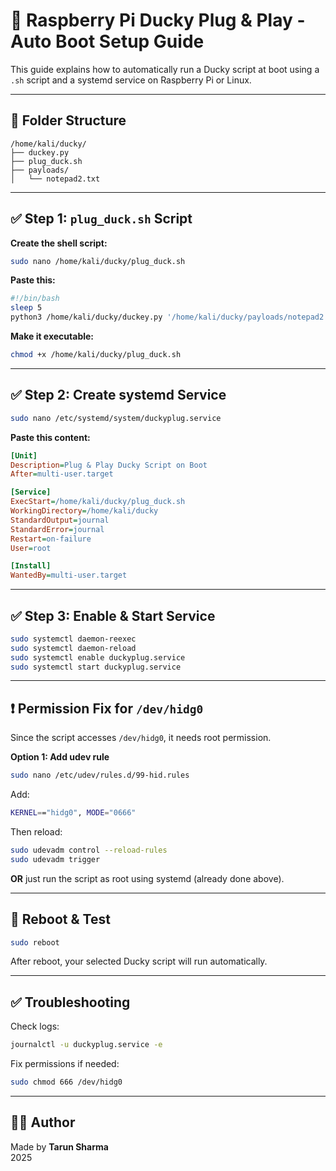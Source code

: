 # 🐥 Raspberry Pi Ducky Plug & Play - Auto Boot Setup Guide

This guide explains how to automatically run a Ducky script at boot using a `.sh` script and a systemd service on Raspberry Pi or Linux.

---

## 📁 Folder Structure

```
/home/kali/ducky/
├── duckey.py
├── plug_duck.sh
├── payloads/
│   └── notepad2.txt
```

---

## ✅ Step 1: `plug_duck.sh` Script

**Create the shell script:**

```bash
sudo nano /home/kali/ducky/plug_duck.sh
```

**Paste this:**

```bash
#!/bin/bash
sleep 5
python3 /home/kali/ducky/duckey.py '/home/kali/ducky/payloads/notepad2.txt'
```

**Make it executable:**

```bash
chmod +x /home/kali/ducky/plug_duck.sh
```

---

## ✅ Step 2: Create systemd Service

```bash
sudo nano /etc/systemd/system/duckyplug.service
```

**Paste this content:**

```ini
[Unit]
Description=Plug & Play Ducky Script on Boot
After=multi-user.target

[Service]
ExecStart=/home/kali/ducky/plug_duck.sh
WorkingDirectory=/home/kali/ducky
StandardOutput=journal
StandardError=journal
Restart=on-failure
User=root

[Install]
WantedBy=multi-user.target
```

---

## ✅ Step 3: Enable & Start Service

```bash
sudo systemctl daemon-reexec
sudo systemctl daemon-reload
sudo systemctl enable duckyplug.service
sudo systemctl start duckyplug.service
```

---

## ❗ Permission Fix for `/dev/hidg0`

Since the script accesses `/dev/hidg0`, it needs root permission.

**Option 1: Add udev rule**

```bash
sudo nano /etc/udev/rules.d/99-hid.rules
```

Add:

```bash
KERNEL=="hidg0", MODE="0666"
```

Then reload:

```bash
sudo udevadm control --reload-rules
sudo udevadm trigger
```

**OR** just run the script as root using systemd (already done above).

---

## 🔄 Reboot & Test

```bash
sudo reboot
```

After reboot, your selected Ducky script will run automatically.

---

## ✅ Troubleshooting

Check logs:

```bash
journalctl -u duckyplug.service -e
```

Fix permissions if needed:

```bash
sudo chmod 666 /dev/hidg0
```

---

## 👨‍💻 Author

Made by **Tarun Sharma**  
2025
